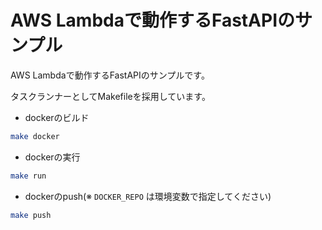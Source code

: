 # AWS Lambdaで動作するFastAPIのサンプル

AWS Lambdaで動作するFastAPIのサンプルです。

タスクランナーとしてMakefileを採用しています。

- dockerのビルド

```bash
make docker 
``` 

- dockerの実行

```bash
make run
```

- dockerのpush(※ `DOCKER_REPO` は環境変数で指定してください)

```bash
make push
```
